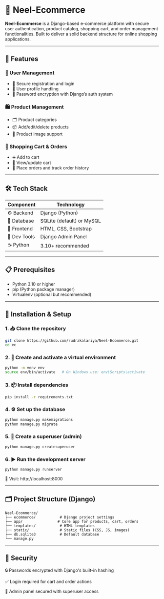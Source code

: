 # 🛒 Neel-Ecommerce

**Neel-Ecommerce** is a Django-based e-commerce platform with secure user authentication, product catalog, shopping cart, and order management functionalities. Built to deliver a solid backend structure for online shopping applications.

---

## 🚀 Features

### 👤 User Management
- 🔐 Secure registration and login
- 🧾 User profile handling
- 🔑 Password encryption with Django’s auth system

### 🛍️ Product Management
- 🗂️ Product categories
- 📦 Add/edit/delete products
- 📸 Product image support

### 🛒 Shopping Cart & Orders
- ➕ Add to cart
- 🧺 View/update cart
- 🧾 Place orders and track order history

---

## 🛠 Tech Stack

| Component      | Technology        |
|----------------|-------------------|
| ⚙️ Backend      | Django (Python)    |
| 💾 Database     | SQLite (default) or MySQL |
| 🎨 Frontend     | HTML, CSS, Bootstrap |
| 🧪 Dev Tools     | Django Admin Panel |
| ☕ Python        | 3.10+ recommended |

---

## 📋 Prerequisites

- Python 3.10 or higher
- pip (Python package manager)
- Virtualenv (optional but recommended)

---

## 🔧 Installation & Setup

### 1. 📥 Clone the repository

```bash
git clone https://github.com/rudrakalariya/Neel-Ecommerce.git
cd ec
```
### 2. 🧪 Create and activate a virtual environment
```bash
python -m venv env
source env/bin/activate   # On Windows use: env\Scripts\activate
```
### 3. 📦 Install dependencies
```bash
pip install -r requirements.txt
```
### 4. ⚙️ Set up the database
```bash
python manage.py makemigrations
python manage.py migrate
```
### 5. 👤 Create a superuser (admin)
```bash
python manage.py createsuperuser
```
### 6. ▶️ Run the development server
```bash
python manage.py runserver
```
🔗 Visit: http://localhost:8000

---

## 🗂️ Project Structure (Django)
```
Neel-Ecommerce/
├── ecommerce/           # Django project settings
├── app/                # Core app for products, cart, orders
├── templates/           # HTML templates
├── static/              # Static files (CSS, JS, images)
├── db.sqlite3           # Default database
└── manage.py
```
---

## 🔐 Security
🔒 Passwords encrypted with Django's built-in hashing

✅ Login required for cart and order actions

🔐 Admin panel secured with superuser access
